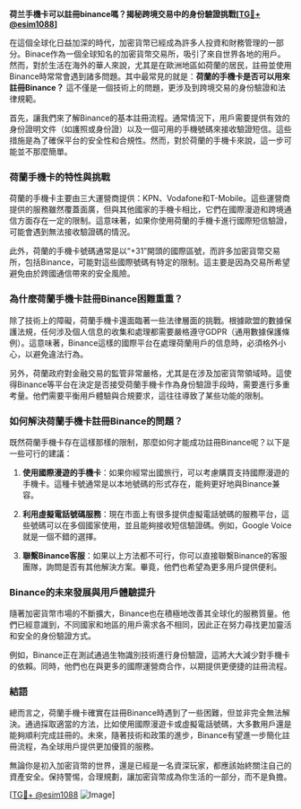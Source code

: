 **荷兰手機卡可以註冊binance嗎？揭秘跨境交易中的身份驗證挑戰[[TG💪+ @esim1088](https://t.me/s/esim1088)]**

在這個全球化日益加深的時代，加密貨幣已經成為許多人投資和財務管理的一部分。Binace作為一個全球知名的加密貨幣交易所，吸引了來自世界各地的用戶。然而，對於生活在海外的華人來說，尤其是在歐洲地區如荷蘭的居民，註冊並使用Binance時常常會遇到諸多問題。其中最常見的就是：**荷蘭的手機卡是否可以用來註冊Binance？** 這不僅是一個技術上的問題，更涉及到跨境交易的身份驗證和法律規範。

首先，讓我們來了解Binance的基本註冊流程。通常情況下，用戶需要提供有效的身份證明文件（如護照或身份證）以及一個可用的手機號碼來接收驗證短信。這些措施是為了確保平台的安全性和合規性。然而，對於荷蘭的手機卡來說，這一步可能並不那麼簡單。

### 荷蘭手機卡的特性與挑戰

荷蘭的手機卡主要由三大運營商提供：KPN、Vodafone和T-Mobile。這些運營商提供的服務雖然覆蓋面廣，但與其他國家的手機卡相比，它們在國際漫遊和跨境通信方面存在一定的限制。這意味著，如果你使用荷蘭的手機卡進行國際短信驗證，可能會遇到無法接收驗證碼的情況。

此外，荷蘭的手機卡號碼通常是以“+31”開頭的國際區號，而許多加密貨幣交易所，包括Binance，可能對這些國際號碼有特定的限制。這主要是因為交易所希望避免由於跨國通信帶來的安全風險。

### 為什麼荷蘭手機卡註冊Binance困難重重？

除了技術上的障礙，荷蘭手機卡還面臨著一些法律層面的挑戰。根據歐盟的數據保護法規，任何涉及個人信息的收集和處理都需要嚴格遵守GDPR（通用數據保護條例）。這意味著，Binance這樣的國際平台在處理荷蘭用戶的信息時，必須格外小心，以避免違法行為。

另外，荷蘭政府對金融交易的監管非常嚴格，尤其是在涉及加密貨幣領域時。這使得Binance等平台在決定是否接受荷蘭手機卡作為身份驗證手段時，需要進行多重考量。他們需要平衡用戶體驗與合規要求，這往往導致了某些功能的限制。

### 如何解決荷蘭手機卡註冊Binance的問題？

既然荷蘭手機卡存在這樣那樣的限制，那麼如何才能成功註冊Binance呢？以下是一些可行的建議：

1. **使用國際漫遊的手機卡**：如果你經常出國旅行，可以考慮購買支持國際漫遊的手機卡。這種卡號通常是以本地號碼的形式存在，能夠更好地與Binance兼容。
   
2. **利用虛擬電話號碼服務**：現在市面上有很多提供虛擬電話號碼的服務平台，這些號碼可以在多個國家使用，並且能夠接收短信驗證碼。例如，Google Voice就是一個不錯的選擇。

3. **聯繫Binance客服**：如果以上方法都不可行，你可以直接聯繫Binance的客服團隊，詢問是否有其他解決方案。畢竟，他們也希望為更多用戶提供便利。

### Binance的未來發展與用戶體驗提升

隨著加密貨幣市場的不斷擴大，Binance也在積極地改善其全球化的服務質量。他們已經意識到，不同國家和地區的用戶需求各不相同，因此正在努力尋找更加靈活和安全的身份驗證方式。

例如，Binance正在測試通過生物識別技術進行身份驗證，這將大大減少對手機卡的依賴。同時，他們也在與更多的國際運營商合作，以期提供更便捷的註冊流程。

### 結語

總而言之，荷蘭手機卡確實在註冊Binance時遇到了一些困難，但並非完全無法解決。通過採取適當的方法，比如使用國際漫遊卡或虛擬電話號碼，大多數用戶還是能夠順利完成註冊的。未來，隨著技術和政策的進步，Binance有望進一步簡化註冊流程，為全球用戶提供更加優質的服務。

無論你是初入加密貨幣的世界，還是已經是一名資深玩家，都應該始終關注自己的資產安全。保持警惕，合理規劃，讓加密貨幣成為你生活的一部分，而不是負擔。

[[TG💪+ @esim1088](https://t.me/s/esim1088) ![Image](https://i.postimg.cc/4NQfJmqS/Snipaste-2025-05-13-00-14-12.png)]